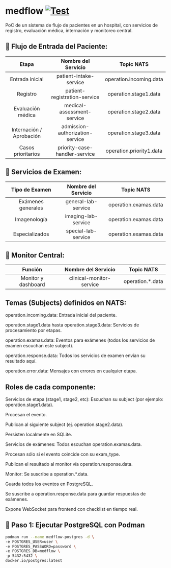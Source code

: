 # medflow [![Test](https://github.com/dyammarcano/medflow/actions/workflows/test.yml/badge.svg?branch=main)](https://github.com/dyammarcano/medflow/actions/workflows/test.yml)

PoC de un sistema de flujo de pacientes en un hospital, con servicios de registro, evaluación médica, internación y
monitoreo central.

## 🏥 Flujo de Entrada del Paciente:

|           Etapa           |       Nombre del Servicio        |        Topic NATS        |
|:-------------------------:|:--------------------------------:|:------------------------:|
|      Entrada inicial      |     	patient-intake-service	     | operation.incoming.data  |
|         Registro	         |  patient-registration-service	   |  operation.stage1.data   |
|    Evaluación médica	     |   medical-assessment-service	    |  operation.stage2.data   |
| Internación / Aprobación	 | admission-authorization-service	 |  operation.stage3.data   |
|    Casos prioritarios	    |  priority-case-handler-service	  | operation.priority1.data |

## 🧪 Servicios de Examen:

|   Tipo de Examen   | Nombre del Servicio |      Topic NATS       |
|:------------------:|:-------------------:|:---------------------:|
| Exámenes generales | general-lab-service | operation.examas.data |
|    Imagenología    | imaging-lab-service | operation.examas.data |
|   Especializados   | special-lab-service | operation.examas.data |

## 📡 Monitor Central:

|       Función       |   Nombre del Servicio    |    Topic NATS    |
|:-------------------:|:------------------------:|:----------------:|
| Monitor y dashboard | clinical-monitor-service | operation.*.data |

## Temas (Subjects) definidos en NATS:

operation.incoming.data: Entrada inicial del paciente.

operation.stage1.data hasta operation.stage3.data: Servicios de procesamiento por etapas.

operation.examas.data: Eventos para exámenes (todos los servicios de examen escuchan este subject).

operation.response.data: Todos los servicios de examen envían su resultado aquí.

operation.error.data: Mensajes con errores en cualquier etapa.

## Roles de cada componente:

Servicios de etapa (stage1, stage2, etc):
Escuchan su subject (por ejemplo: operation.stage1.data).

Procesan el evento.

Publican al siguiente subject (ej. operation.stage2.data).

Persisten localmente en SQLite.

Servicios de exámenes:
Todos escuchan operation.examas.data.

Procesan sólo si el evento coincide con su exam_type.

Publican el resultado al monitor vía operation.response.data.

Monitor:
Se suscribe a operation.*.data.

Guarda todos los eventos en PostgreSQL.

Se suscribe a operation.response.data para guardar respuestas de exámenes.

Expone WebSocket para frontend con checklist en tiempo real.

## 🔧 Paso 1: Ejecutar PostgreSQL con Podman
```bash
podman run --name medflow-postgres -d \
-e POSTGRES_USER=user \
-e POSTGRES_PASSWORD=password \
-e POSTGRES_DB=medflow \
-p 5432:5432 \
docker.io/postgres:latest
```
